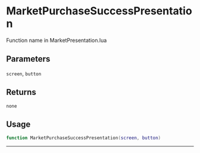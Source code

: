 # MarketPurchaseSuccessPresentation
Function name in MarketPresentation.lua
## Parameters
`screen`, `button`
## Returns
`none`
## Usage
```lua
function MarketPurchaseSuccessPresentation(screen, button)
```
---
